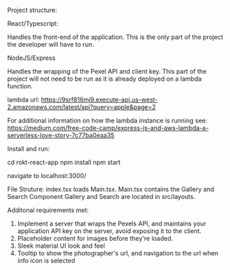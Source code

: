 Project structure:

React/Typescript:

Handles the front-end of the application. This is the only part of the project
the developer will have to run.

NodeJS/Express

Handles the wrapping of the Pexel API and client key. This part of the project
will not need to be run as it is already deployed on a lambda function.

lambda url: https://9srf816mj9.execute-api.us-west-2.amazonaws.com/latest/api?query=apple&page=2

For additional information on how the lambda instance is running see:
https://medium.com/free-code-camp/express-js-and-aws-lambda-a-serverless-love-story-7c77ba0eaa35

Install and run:

cd rokt-react-app
npm install
npm start

navigate to localhost:3000/

File Struture:
index.tsx loads Main.tsx. Main.tsx contains the Gallery and Search Component
Gallery and Search are located in src/layouts.

Additonal requirements met:

1. Implement a server that wraps the Pexels API, and maintains your application API key on the server, avoid exposing it to the client.
2. Placeholder content for images before they're loaded.
3. Sleek material UI look and feel
4. Tooltip to show the photographer's url, and navigation to the url when info icon is selected

